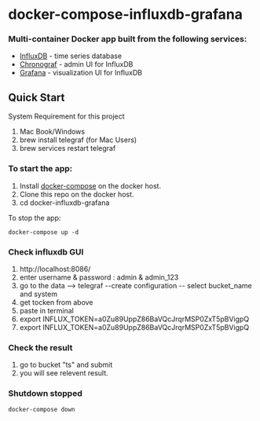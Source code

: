 # docker-compose-influxdb-grafana

### Multi-container Docker app built from the following services:

* [InfluxDB](https://github.com/influxdata/influxdb) - time series database
* [Chronograf](https://github.com/influxdata/chronograf) - admin UI for InfluxDB
* [Grafana](https://github.com/grafana/grafana) - visualization UI for InfluxDB

## Quick Start

System Requirement for this project
1. Mac Book/Windows
2. brew install telegraf (for Mac Users)
3. brew services restart telegraf


### To start the app:

1. Install [docker-compose](https://docs.docker.com/compose/install/) on the docker host.
2. Clone this repo on the docker host.
3. cd docker-influxdb-grafana

To stop the app:

```
docker-compose up -d
```

### Check influxdb GUI
1. http://localhost:8086/
2. enter username & password : admin & admin_123
3. go to the data --> telegraf --create configuration -- select bucket_name and system
4. get tocken from above
6. paste in terminal 
7. export INFLUX_TOKEN=a0Zu89UppZ86BaVQcJrqrMSP0ZxT5pBVigpQ
8. export INFLUX_TOKEN=a0Zu89UppZ86BaVQcJrqrMSP0ZxT5pBVigpQ


### Check the result
1. go to bucket "ts" and submit
2. you will see relevent result.

### Shutdown stopped 
```
docker-compose down
```